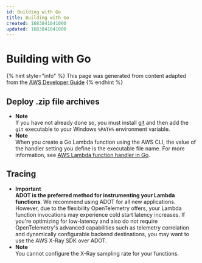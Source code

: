 ```yaml
---
id: Building with Go
title: Building with Go
created: 1683841041000
updated: 1683841041000
---
```

# Building with Go
{% hint style="info" %}
This page was generated from content adapted from the [AWS Developer Guide](https://github.com/awsdocs/aws-lambda-developer-guide.git)
{% endhint %}
## Deploy .zip file archives

- **Note**  
If you have not already done so, you must install [git](https://git-scm.com/) and then add the `git` executable to your Windows `%PATH%` environment variable\.
- **Note**  
When you create a Go Lambda function using the AWS CLI, the value of the handler setting you define is the executable file name\. For more information, see [AWS Lambda function handler in Go](golang-handler.md)\.


## Tracing

- **Important**  
**ADOT is the preferred method for instrumenting your Lambda functions**\. We recommend using ADOT for all new applications\. However, due to the flexibility OpenTelemetry offers, your Lambda function invocations may experience cold start latency increases\. If you're optimizing for low\-latency and also do not require OpenTelemetry's advanced capabilities such as telemetry correlation and dynamically configurable backend destinations, you may want to use the AWS X\-Ray SDK over ADOT\.
- **Note**  
You cannot configure the X\-Ray sampling rate for your functions\.

